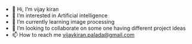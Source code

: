 - 👋 Hi, I’m vijay kiran
- 👀 I’m interested in Artificial intelligence
- 🌱 I’m currently learning image processing
- 💞️ I’m looking to collaborate on some one having different project ideas
- 📫 How to reach me vijaykiran.palada@gmail.com

<!---
vijaykiranpalada/vijaykiranpalada is a ✨ special ✨ repository because its `README.md` (this file) appears on your GitHub profile.
You can click the Preview link to take a look at your changes.
--->
